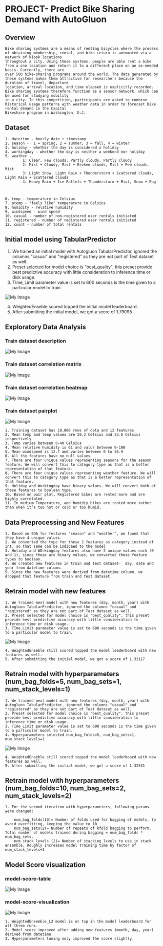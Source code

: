 # PROJECT- Predict Bike Sharing Demand with AutoGluon
## Overview
    Bike sharing systems are a means of renting bicycles where the process of obtaining membership, rental, and bike return is automated via a network of kiosk locations
    throughout a city. Using these systems, people are able rent a bike from a one location and return it to a different place on an as-needed basis. Currently, there are
    over 500 bike-sharing programs around the world. The data generated by these systems makes them attractive for researchers because the duration of travel, departure
    location, arrival location, and time elapsed is explicitly recorded. Bike sharing systems therefore function as a sensor network, which can be used for studying mobility
    in a city. In this competition, participants are asked to combine historical usage patterns with weather data in order to forecast bike rental demand in the Capital
    Bikeshare program in Washington, D.C.
    
## Dataset

    1. datetime - hourly date + timestamp  
    2. season -  1 = spring, 2 = summer, 3 = fall, 4 = winter 
    3. holiday - whether the day is considered a holiday
    4. workingday - whether the day is neither a weekend nor holiday
    5. weather -
            1: Clear, Few clouds, Partly cloudy, Partly cloudy
            2: Mist + Cloudy, Mist + Broken clouds, Mist + Few clouds, Mist
            3: Light Snow, Light Rain + Thunderstorm + Scattered clouds, Light Rain + Scattered clouds
            4: Heavy Rain + Ice Pallets + Thunderstorm + Mist, Snow + Fog 



    6. temp - temperature in Celsius
    7. atemp - "feels like" temperature in Celsius
    8. humidity - relative humidity
    9. windspeed - wind speed
    10. casual - number of non-registered user rentals initiated
    11. registered - number of registered user rentals initiated
    12. count - number of total rentals



## Initial model using TabularPredictor

1. We trained an initial model with Autogluon TabularPredictor, ignored the columns "casual" and "registered" as they are not part of Test dataset as well. 
2. Preset selected for model choice is "best_quality", this preset provide best predictive accuracy with little consideration to inference time or disk usage. 
3. TIme_Limit parameter value is set to 600 seconds is the time given to a particular model to train.


![My Image](images/initial-model-leaderboard.png)

4. WeightedEnseble scored topped the initial model leaderboard.
5. After submitting the initial model, we got a score of 1.79095 



## Exploratory Data Analysis


### Train dataset description

![My Image](images/train-describe.png)

### Train dataset correlation matrix

![My Image](images/train-corr.png)

### Train dataset correlation heatmap

![My Image](images/train-heatmap.png)

### Train dataset pairplot

![My Image](images/train-pairplot.jpeg)


    1. Training dataset has 10,886 rows of data and 12 features
    2. Mean temp and temp values are 20.2 Celsius and 23.6 Celsius respectively
    3. Temp varies between 0-40 Celsius
    4. Mean relative humidity is 61 and valor between 0-100
    5. Mean windspeed is 12.7 and varies between 0 to 56.9
    6. All the features have no null values
    7. There are four unique values representing seasons for the season feature. We will convert this to category type as that is a better representation of that feature.
    8. There are four unique values representing weather feature. We will convert this to category type as that is a better representation of that feature.
    9. Holiday and Workingday have binary values. We will convert both of these features to boolean type.
    10. Based on pair plot, Registered bikes are rented more and are highly correlated.
    11. In medium Temperature, and humidiy bikes are rented more rather than when it’s too hot or cold or too humid.
    

## Data Preprocessing and New Features

    1. Based on EDA for festures "season" and "weather", we found that they have 4 unique values.
    2. We converted the type for these 2 features as category instead of int, so that same can be indicaed to the model
    3. Holiday and WOrkingday features also have 2 unique values each (0 and 1), since these are binary values, we converted these feature types to boolean.
    4. We created new features in train and test dataset-  day, date and year from datetime column.
    5. Since the new features were derived from datetime column, we dropped that feature from train and test dataset.


## Retrain model with new features

    1. We trained next model with new features (day, month, year) with Autogluon TabularPredictor, ignored the columns "casual" and "registered" as they are not part of Test dataset as well. 
    2. Preset selected for model choice is "best_quality", this preset provide best predictive accuracy with little consideration to inference time or disk usage. 
    3. TIme_Limit parameter value is set to 600 seconds is the time given to a particular model to train.

![My Image](images/newfeatures-model-leaderboard.png)

    4. WeightedEnseble still scored topped the model leaderboard with new features as well.
    5. After submitting the initial model, we got a score of 1.33117 
      

## Retrain model with hyperparameters (num_bag_folds=5, num_bag_sets=1, num_stack_levels=1)

    1. We trained next model with new features (day, month, year) with Autogluon TabularPredictor, ignored the columns "casual" and "registered" as they are not part of Test dataset as well. 
    2. Preset selected for model choice is "best_quality", this preset provide best predictive accuracy with little consideration to inference time or disk usage. 
    3. TIme_Limit parameter value is set to 600 seconds is the time given to a particular model to train.
    4. Hyperparameters selected num_bag_folds=5, num_bag_sets=1, num_stack_levels=1

![My Image](images/hyperparam-model-leaderboard.png)

    4. WeightedEnseble still scored topped the model leaderboard with new features as well.
    5. After submitting the initial model, we got a score of 1.32531 
    

## Retrain model with hyperparameters (num_bag_folds=10, num_bag_sets=2, num_stack_levels=2)

    1. For the second iteration with hyperparameters, following params were changed:
        
        num_bag_folds(10)= Number of folds used for bagging of models, to avoid overfitting, keeping the value to 10
        num_bag_sets(2)= Number of repeats of kfold bagging to perform. Total number of models trained during bagging = num_bag_folds * num_bag_sets. 
        num_stack_levels (2)= Number of stacking levels to use in stack ensemble. Roughly increases model training time by factor of num_stack_levels+1
        
        
## Model Score visualization

### model-score-table

![My Image](images/model-score-table.png)

### model-score-visualization

![My Image](images/model-score-viz.png)


    1. WeightedEnsemble_L3 model is on top in the model leaderboard for all three runs.
    2. Model score improved after adding new features (month, day, year) derived from datetime.
    3. Hyperparameters tuning only improved the score slightly.